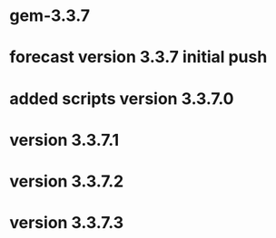 gem-3.3.7
=========

forecast version 3.3.7
initial push
=========
added scripts
version 3.3.7.0
=========
version 3.3.7.1
=========
version 3.3.7.2
=========
version 3.3.7.3
=========
